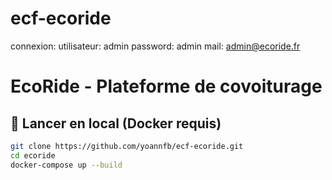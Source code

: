 # ecf-ecoride
connexion:
    utilisateur: admin
    password: admin
    mail: admin@ecoride.fr

# EcoRide - Plateforme de covoiturage

## 🚀 Lancer en local (Docker requis)

```bash
git clone https://github.com/yoannfb/ecf-ecoride.git
cd ecoride
docker-compose up --build
